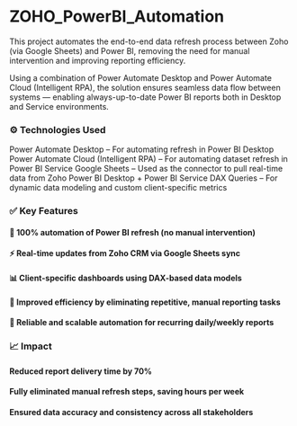 # ZOHO_PowerBI_Automation
This project automates the end-to-end data refresh process between Zoho (via Google Sheets) and Power BI, removing the need for manual intervention and improving reporting efficiency.

Using a combination of Power Automate Desktop and Power Automate Cloud (Intelligent RPA), the solution ensures seamless data flow between systems — enabling always-up-to-date Power BI reports both in Desktop and Service environments.

### ⚙️ Technologies Used
Power Automate Desktop – For automating refresh in Power BI Desktop
Power Automate Cloud (Intelligent RPA) – For automating dataset refresh in Power BI Service
Google Sheets – Used as the connector to pull real-time data from Zoho
Power BI Desktop + Power BI Service
DAX Queries – For dynamic data modeling and custom client-specific metrics

### ✅ Key Features
#### 🔄 100% automation of Power BI refresh (no manual intervention)
#### ⚡ Real-time updates from Zoho CRM via Google Sheets sync
#### 📊 Client-specific dashboards using DAX-based data models
#### 🧠 Improved efficiency by eliminating repetitive, manual reporting tasks
#### 🧮 Reliable and scalable automation for recurring daily/weekly reports

### 📈 Impact
#### Reduced report delivery time by 70%
#### Fully eliminated manual refresh steps, saving hours per week
#### Ensured data accuracy and consistency across all stakeholders


